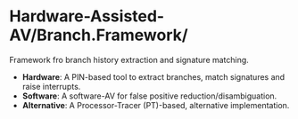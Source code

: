 # Hardware-Assisted-AV/Branch.Framework/

Framework fro branch history extraction and signature matching.

* **Hardware**: A PIN-based tool to extract branches, match signatures and raise interrupts.
* **Software**: A software-AV for false positive reduction/disambiguation.
* **Alternative**: A Processor-Tracer (PT)-based, alternative implementation.
